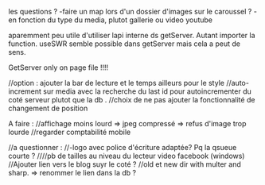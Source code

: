 les questions ?
-faire un map lors d'un dossier d'images sur le caroussel ?
-en fonction du type du media, plutot gallerie ou video youtube

aparemment peu utile d'utiliser lapi interne ds getServer. Autant importer la function.
useSWR semble possible dans getServer mais cela a peut de sens.

GetServer only on page file !!!!

//option : ajouter la bar de lecture et le temps ailleurs pour le style
//auto-increment sur media avec la recherche du last id pour autoincrementer du coté serveur plutot que la db .
//choix de ne pas ajouter la fonctionnalité de changement de position

A faire :
//affichage moins lourd => jpeg compressé => refus d'image trop lourde
//regarder comptabilité mobile

//a questionner :
//-logo avec police d'écriture adaptée? Pq la qsueue courte ?
////pb de tailles au niveau du lecteur video facebook (windows)
//Ajouter lien vers le blog suyr le coté ?
//old et new dir with multer and sharp. => renommer le lien dans la db ?
